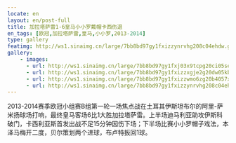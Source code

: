 ```yaml
---
locate: en
layout: en/post-full
title: 加拉塔萨雷1-6皇马小小罗戴帽卡西伤退
en_tags: [欧冠,加拉塔萨雷,皇马,小小罗,2013-2014]
type: gallery
featimg: http://ws1.sinaimg.cn/large/7bb8bd97gy1fxizzynrvhg208c04ehdw.gif
gallery:
    - images:
      - url: http://ws1.sinaimg.cn/large/7bb8bd97gy1fxj03x9tcpg20ci05se83.gif
      - url: http://ws1.sinaimg.cn/large/7bb8bd97gy1fxizzxgje2g20dw05kb2c.gif
      - url: http://ws1.sinaimg.cn/large/7bb8bd97gy1fxizzwmo6zg20b4057x6r.gif
      - url: http://ws1.sinaimg.cn/large/7bb8bd97gy1fxizzynrvhg208c04ehdw.gif
---
```


2013-2014赛季欧冠小组赛B组第一轮一场焦点战在土耳其伊斯坦布尔的阿里-萨米扬球场打响，最终皇马客场6比1大胜加拉塔萨雷。上半场迪马利亚助攻伊斯科破门，卡西利亚斯首发出战不足15分钟因伤下场；下半场比赛小小罗帽子戏法，本泽马梅开二度，贝尔策划两个进球，布卢特扳回1球。